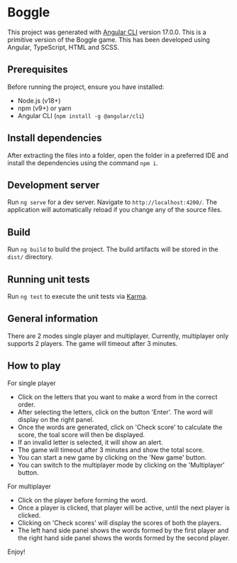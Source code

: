 # Boggle

This project was generated with [Angular CLI](https://github.com/angular/angular-cli) version 17.0.0. 
This is a primitive version of the Boggle game. This has been developed using Angular, TypeScript, HTML and SCSS.

## Prerequisites

Before running the project, ensure you have installed:  
- Node.js (v18+)  
- npm (v9+) or yarn  
- Angular CLI (`npm install -g @angular/cli`) 

## Install dependencies

After extracting the files into a folder, open the folder in a preferred IDE and install the dependencies using the command `npm i`. 

## Development server

Run `ng serve` for a dev server. Navigate to `http://localhost:4200/`. The application will automatically reload if you change any of the source files.

## Build

Run `ng build` to build the project. The build artifacts will be stored in the `dist/` directory.

## Running unit tests

Run `ng test` to execute the unit tests via [Karma](https://karma-runner.github.io).

## General information

There are 2 modes single player and multiplayer. Currently, multiplayer only supports 2 players. The game will timeout after 3 minutes.

## How to play

For single player
- Click on the letters that you want to make a word from in the correct order.
- After selecting the letters, click on the button 'Enter'. The word will display on the right panel.
- Once the words are generated, click on 'Check score' to calculate the score, the toal score will then be displayed.
- If an invalid letter is selected, it will show an alert.
- The game will timeout after 3 minutes and show the total score.
- You can start a new game by clicking on the 'New game' button.
- You can switch to the multiplayer mode by clicking on the 'Multiplayer' button.

For multiplayer
- Click on the player before forming the word. 
- Once a player is clicked, that player will be active, until the next player is clicked.
- Clicking on 'Check scores' will display the scores of both the players.
- The left hand side panel shows the words formed by the first player and the right hand side panel shows the words formed by the second player.

Enjoy!





